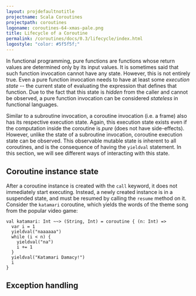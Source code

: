 ```yaml
---
layout: projdefaultnotitle
projectname: Scala Coroutines
projectpath: coroutines
logoname: coroutines-64-xmas-pale.png
title: Lifecycle of a Coroutine
permalink: /coroutines/docs/0.3/lifecycle/index.html
logostyle: "color: #5f5f5f;"
---
```



In functional programming,
pure functions are functions whose return values are determined
only by its input values.
It is sometimes said that such function invocation cannot have any state.
However, this is not entirely true.
Even a pure function invocation needs to have at least some *execution state* --
the current state of evaluating the expression that defines that function.
Due to the fact that this state is *hidden* from the caller and cannot be observed,
a pure function invocation can be considered *stateless* in functional languages.

Similar to a subroutine invocation,
a coroutine invocation (i.e. a frame) also has its respective execution state.
Again, this execution state exists
even if the computation inside the coroutine is *pure*
(does not have side-effects).
However, unlike the state of a subroutine invocation,
coroutine execution state can be observed.
This observable mutable state is inherent to all coroutines,
and is the consequence of having the `yieldval` statement.
In this section, we will see different ways of interacting with this state.


## Coroutine instance state

After a coroutine instance is created with the `call` keyword,
it does not immediately start executing.
Instead, a newly created instance is in a suspended state,
and must be resumed by calling the `resume` method on it.
Consider the `katamari` coroutine,
which yields the words of the theme song from the popular video game:

    val katamari: Int ~~> (String, Int) = coroutine { (n: Int) =>
      var i = 1
      yieldval("naaaaaa")
      while (i < n) {
        yieldval("na")
        i += 1
      }
      yieldval("Katamari Damacy!")
      i
    }




## Exception handling



